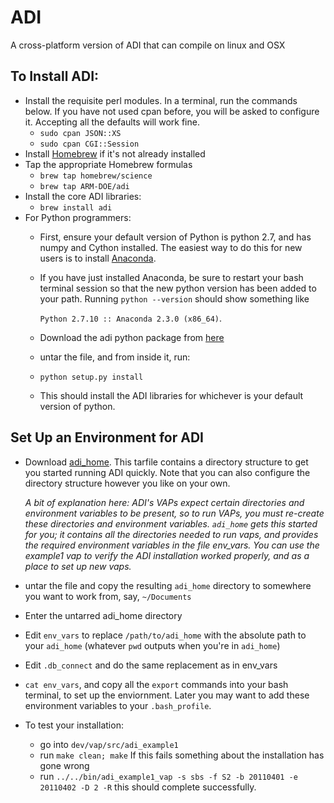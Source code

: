 # ADI
A cross-platform version of ADI that can compile on linux and OSX

## To Install ADI:

- Install the requisite perl modules. In a terminal, run the commands below. If you have not used cpan before, you will be asked to configure it. Accepting all the defaults will work fine.
  - `sudo cpan JSON::XS`
  - `sudo cpan CGI::Session`
- Install [Homebrew](http://brew.sh/) if it's not already installed
- Tap the appropriate Homebrew formulas
  - `brew tap homebrew/science`
  - `brew tap ARM-DOE/adi`
- Install the core ADI libraries:
  - `brew install adi`
- For Python programmers:
  - First, ensure your default version of Python is python 2.7, and has numpy and Cython installed. The easiest way to do this for new users is to install [Anaconda](http://continuum.io/downloads).
  - If you have just installed Anaconda, be sure to restart your bash terminal session so that the new python version has been added to your path. Running `python --version` should show something like 
  
    `Python 2.7.10 :: Anaconda 2.3.0 (x86_64)`.
  - Download the adi python package from [here](https://engineering.arm.gov/~vonderfecht/adi-python-1.0.tar.gz)
  - untar the file, and from inside it, run:
  - `python setup.py install`
  - This should install the ADI libraries for whichever is your default version of python.

## Set Up an Environment for ADI

- Download [adi_home](https://engineering.arm.gov/~vonderfecht/adi_home.tar.gz). This tarfile contains a directory structure to get you started running ADI quickly. Note that you can also configure the directory structure however you like on your own. 
  
  *A bit of explanation here: ADI's VAPs expect certain directories and environment variables to be present, so to run VAPs, you
  must re-create these directories and environment variables. `adi_home` gets this started for you; it contains all the
  directories needed to run vaps, and provides the required environment variables in the file env_vars. You can use the example1
  vap to verify the ADI installation worked properly, and as a place to set up new vaps.*

- untar the file and copy the resulting `adi_home` directory to somewhere you want to work from, say, `~/Documents`
- Enter the untarred adi_home directory
- Edit `env_vars` to replace `/path/to/adi_home` with the absolute path to your `adi_home` (whatever `pwd` outputs when you're in `adi_home`)
- Edit `.db_connect` and do the same replacement as in env_vars
- `cat env_vars`, and copy all the `export` commands into your bash terminal, to set up the enviornment. Later you may want to add these environment variables to your `.bash_profile`.
- To test your installation:
  - go into `dev/vap/src/adi_example1`
  - run `make clean; make` If this fails something about the installation has gone wrong
  - run `../../bin/adi_example1_vap -s sbs -f S2 -b 20110401 -e 20110402 -D 2 -R` this should complete successfully.
